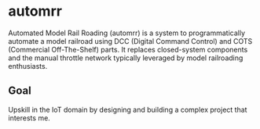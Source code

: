 # automrr
Automated Model Rail Roading (automrr) is a system to programmatically automate a model railroad using DCC (Digital Command Control) and COTS (Commercial Off-The-Shelf) parts. It replaces closed-system components and the manual throttle network typically leveraged by model railroading enthusiasts.

## Goal
Upskill in the IoT domain by designing and building a complex project that interests me.
